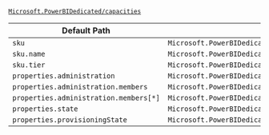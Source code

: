 [`Microsoft.PowerBIDedicated/capacities`](https://docs.microsoft.com/en-us/azure/templates/microsoft.powerbidedicated/capacities)

| Default Path | Alias |
|---|---|
| `sku` | `Microsoft.PowerBIDedicated/capacities/sku` |
| `sku.name` | `Microsoft.PowerBIDedicated/capacities/sku.name` |
| `sku.tier` | `Microsoft.PowerBIDedicated/capacities/sku.tier` |
| `properties.administration` | `Microsoft.PowerBIDedicated/capacities/administration` |
| `properties.administration.members` | `Microsoft.PowerBIDedicated/capacities/administration.members` |
| `properties.administration.members[*]` | `Microsoft.PowerBIDedicated/capacities/administration.members[*]` |
| `properties.state` | `Microsoft.PowerBIDedicated/capacities/state` |
| `properties.provisioningState` | `Microsoft.PowerBIDedicated/capacities/provisioningState` |

